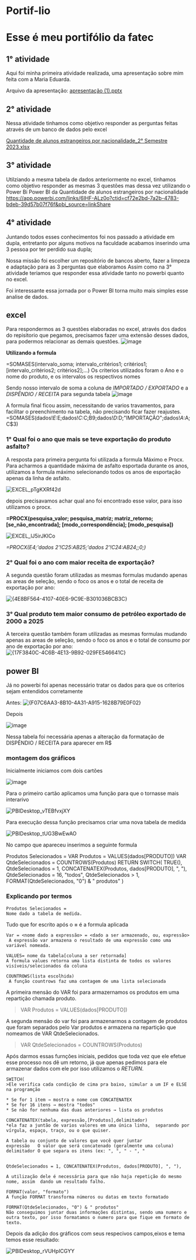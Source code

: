 # Portif-lio

# Esse é meu portifólio da fatec

## 1° atividade
Aqui foi minha primeira atividade realizada, uma apresentação sobre mim feita com a Maria Eduarda.

Arquivo da apresentação: [apresentação (1).pptx](https://github.com/user-attachments/files/19452851/apresentacao.1.pptx)

## 2° atividade
Nessa atividade tinhamos como objetivo responder as perguntas feitas através de um banco de dados pelo excel

[Quantidade de alunos estrangeiros por nacionalidade_2° Semestre 2023.xlsx](https://github.com/user-attachments/files/19452834/Quantidade.de.alunos.estrangeiros.por.nacionalidade_2.Semestre.2023.xlsx)

## 3° atividade

Utilziando a mesma tabela de dados anteriormente no excel, tinhamos como objetivo responder as mesmas 3 questões mas dessa vez utilizando o Power Bi
Power BI da Quantidade de alunos estrangeiros por nacionalidade
https://app.powerbi.com/links/6IHF-ALz0o?ctid=cf72e2bd-7a2b-4783-bdeb-39d57b07f76f&pbi_source=linkShare

## 4° atividade

Juntando todos esses conhecimentos foi nos passado a atividade em dupla, entretanto por alguns motivos na faculdade acabamos inserindo uma 3 pessoa por ter perdido sua dupla;

Nossa missão foi escolher um repositório de bancos aberto, fazer a limpeza e adaptação para as 3 perguntas que elaboramos
Assim como na 3° atividade teriamos que responder essa atividade tanto no powerbi quanto no excel.

Foi interessante essa jornada por o Power BI torna muito mais simples esse analise de dados.

## excel

Para respondermos as 3 questões elaboradas no excel, através dos dados do repisitorio que pegamos, precisamos fazer uma extensão desses dados, para podermos relacionar as demais questões.
![image](https://github.com/user-attachments/assets/eb31f159-7721-4c86-8127-ab03f5778a83)

**Utilizando a formula**

=SOMASES(intervalo_soma; intervalo_critérios1; critérios1; [intervalo_critérios2; critérios2];...)
Os criterios utilizados foram o Ano e o nome do produto, e os intervalos os respectivos nomes

Sendo nosso intervalo de soma a coluna de *IMPORTADO / EXPORTADO* e a *DISPÊNDIO / RECEITA* para segunda tabela 
![image](https://github.com/user-attachments/assets/d2ae1234-8149-4546-93b2-30595e0f762e)

A formula final ficou assim, necessitando de varios travamentos, para facilitar o preenchimento na tabela, não precisando ficar fazer reajustes.
=SOMASES(dados!$E:$E;dados!$C:$C;B9;dados!$D:$D;"IMPORTAÇÃO";dados!$A:$A;C$3)


### 1° Qual foi o ano que mais se teve exportação do produto asfalto? 			

A resposta para primeira pergunta foi utilizada a formula Máximo e Procx.
Para acharmos a quantidade máxima de asfalto esportada durante os anos, utilizamos a formula máximo selecionando todos os anos de esportação apenas da linha de asfalto.

![EXCEL_pTgKXRf42d](https://github.com/user-attachments/assets/3c8bc4f1-d1ed-40a1-a049-c28db6699974)

depois precisavamos achar qual ano foi encontrado esse valor, para isso utilizamos o procx.

**=PROCX(pesquisa_valor; pesquisa_matriz; matriz_retorno; [se_não_encontrada]; [modo_correspondência]; [modo_pesquisa])**

![EXCEL_lJ5irJKICo](https://github.com/user-attachments/assets/0d6805dd-118c-47bd-82a4-0c13f133f9df)

*=PROCX(E4;'dados 2'!C25:AB25;'dados 2'!C24:AB24;;0;)*

### 2° Qual foi o ano com maior receita de exportação?			

A segunda questão foram utilizadas as mesmas formulas mudando apenas as areas de seleção, sendo o foco os anos e o total de receita de exportação por ano:

![{4E8BF564-4107-40E6-9C9E-B301036BCB3C}](https://github.com/user-attachments/assets/1c4af758-703a-42b8-9446-a3191e647027)


### 3° Qual produto tem maior consumo de petróleo exportado de 2000 a 2025		

A terceira questão também foram utilizadas as mesmas formulas mudando apenas as areas de seleção, sendo o foco os anos e o total de consumo por ano de exportação por ano:
![{17F3840C-4C6B-4E13-9B92-029FE546641C}](https://github.com/user-attachments/assets/5d44e8ac-c03a-4dbb-8981-62724f8ff786)


## power BI

Já no powerbi foi apenas necessário tratar os dados para que os criterios sejam entendidos corretamente

Antes:
![{F07C6AA3-8B10-4A31-A915-1628B79E0F02}](https://github.com/user-attachments/assets/8a7710e1-d6b9-4316-8fab-ea7ac00ea2b0)

Depois

![image](https://github.com/user-attachments/assets/25aafc6d-b5e4-4f4c-9a4f-24873910a946)

Nessa tabela foi necessária apenas a alteração da formatação de DISPÊNDIO / RECEITA para aparecer em R$

### montagem dos gráficos

Inicialmente iniciamos com dois cartões

![image](https://github.com/user-attachments/assets/7f2d706b-e9f5-457d-9efd-10c1aca88c56)

Para o primeiro cartão aplicamos uma função para que o tornasse mais interarivo

![PBIDesktop_vTEBfvxjXY](https://github.com/user-attachments/assets/f3e69135-a482-46ff-9995-21af0ab303ce)

Para execução dessa função precisamos criar uma nova tabela de medida

![PBIDesktop_tUG3BwEwAO](https://github.com/user-attachments/assets/58e040ca-e1a6-4751-97f6-fb33ee32bf6f)

No campo que apareceu inserimos a seguinte formula

Produtos Selecionados = 
VAR Produtos = VALUES(dados[PRODUTO])
VAR QtdeSelecionados = COUNTROWS(Produtos)
RETURN
SWITCH(
    TRUE(),
    QtdeSelecionados = 1, CONCATENATEX(Produtos, dados[PRODUTO], ", "),
    QtdeSelecionados = 16, "todos",
    QtdeSelecionados > 1, FORMAT(QtdeSelecionados, "0") & " produtos"
)

### Explicando por termos

```
Produtos Selecionados =
Nome dado a tabela de medida.
```

Tudo que for escrito após o **=** é a formula aplicada

```
Var = <nome dado a expressão> = <dado a ser armazenado, ou, expressão>
 A expressão var armazena o resultado de uma expressão como uma variável nomeada.

```

```
VALUES= nome da tabela[coluna a ser retornada]
A formula values retorna uma lista distinta de todos os valores visíveis/selecionados da coluna
```

```
COUNTROWS(lista escolhida)
 A função countrows faz uma contagem de uma lista selecionada
```

A primeira mensão do VAR foi para armazernamos os produtos em uma repartição chamada produto.
> VAR Produtos = VALUES(dados[PRODUTO])

A segunda mensão do var foi para armazenarmos a contagem de produtos que foram separados pelo Var produtos e armazena na repartição que nomeamos de VAR QtdeSelecionados.
> VAR QtdeSelecionados = COUNTROWS(Produtos)

Após darmos essas furnções iniciais, pedidos que toda vez que ele efetue esse processo nos dê um retorno, já que apenas pedimos para ele armazenar dados com ele por isso utilizamos o _RETURN_.

```
SWITCH(
>Ele verifica cada condição de cima pra baixo, simular a um IF e ELSE na programção

* Se for 1 item → mostra o nome com CONCATENATEX
* Se for 16 itens → mostra "todos"
* Se não for nenhuma das duas anteriores → lista os produtos
```

```
CONCATENATEX(tabela, expressão,[Produtos],delimitador)
*ela faz a juntão de varios valores em uma única linha,  separando por vírgula, espaço, traço, ou o que quiser.

A tabela ou conjunto de valores que você quer juntar
expressão	O valor que será concatenado (geralmente uma coluna)
delimitador	O que separa os itens (ex: ", ", " - ", "


QtdeSelecionados = 1, CONCATENATEX(Produtos, dados[PRODUTO], ", "),

A utilização dele é necessária para que não haja repetição do mesmo nome, assim  dando um resultado falho.

```

```
FORMAT(valor, "formato")
A função FORMAT transforma números ou datas em texto formatado

FORMAT(QtdeSelecionados, "0") & " produtos"
Não conseguimos juntar duas informações distintas, sendo uma numero e outra texto, por isso formatamos o numero para que fique em formato de texto.
```

Depois da adição dos gráficos com seus respecivos campos,eixos e tema temos esse resultado:

![PBIDesktop_rVUHpICGYY](https://github.com/user-attachments/assets/ee1e07b4-a767-4eba-b774-6b9b6e46a789)



